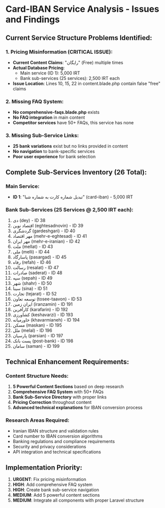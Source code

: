 # Card-IBAN Service Analysis - Issues and Findings

## Current Service Structure Problems Identified:

### 1. Pricing Misinformation (CRITICAL ISSUE):
- **Current Content Claims**: "رایگان" (Free) multiple times
- **Actual Database Pricing**: 
  - Main service (ID 1): 5,000 IRT
  - Bank sub-services (25 services): 2,500 IRT each
- **Issue Location**: Lines 10, 15, 22 in content.blade.php contain false "free" claims

### 2. Missing FAQ System:
- **No comprehensive-faqs.blade.php** exists
- **No FAQ integration** in main content
- **Competitor services** have 50+ FAQs, this service has none

### 3. Missing Sub-Service Links:
- **25 bank variations** exist but no links provided in content
- **No navigation** to bank-specific services
- **Poor user experience** for bank selection

## Complete Sub-Services Inventory (26 Total):

### Main Service:
- **ID 1**: "تبدیل شماره کارت به شماره شبا" (card-iban) - 5,000 IRT

### Bank Sub-Services (25 Services @ 2,500 IRT each):
1. دی (dey) - ID 38
2. اقتصاد نوین (eghtesadnovin) - ID 39  
3. گردشگری (gardeshgari) - ID 40
4. مهر اقتصاد (mehr-e-eghtesad) - ID 41
5. مهر ایران (mehr-e-iranian) - ID 42
6. ملت (mellat) - ID 43
7. ملی (melli) - ID 44
8. پاسارگاد (pasargad) - ID 45
9. رفاه (refah) - ID 46
10. رسالت (resalat) - ID 47
11. صادرات (saderat) - ID 48
12. سپه (sepah) - ID 49
13. شهر (shahr) - ID 50
14. سینا (sina) - ID 51
15. تجارت (tejarat) - ID 52
16. توسعه تعاون (tosee-taavon) - ID 53
17. ایران زمین (iranzamin) - ID 191
18. کارآفرین (karafarin) - ID 192
19. کشاورزی (keshavarzi) - ID 193
20. خاورمیانه (khavarmianeh) - ID 194
21. مسکن (maskan) - ID 195
22. ملل (melal) - ID 196
23. پارسیان (parsian) - ID 197
24. پست بانک (post-bank) - ID 198
25. سامان (saman) - ID 199

## Technical Enhancement Requirements:

### Content Structure Needs:
1. **5 Powerful Content Sections** based on deep research
2. **Comprehensive FAQ System** with 50+ FAQs
3. **Bank Sub-Service Directory** with proper links
4. **Pricing Correction** throughout content
5. **Advanced technical explanations** for IBAN conversion process

### Research Areas Required:
- Iranian IBAN structure and validation rules
- Card number to IBAN conversion algorithms
- Banking regulations and compliance requirements  
- Security and privacy considerations
- API integration and technical specifications

## Implementation Priority:
1. **URGENT**: Fix pricing misinformation
2. **HIGH**: Add comprehensive FAQ system  
3. **HIGH**: Create bank sub-service navigation
4. **MEDIUM**: Add 5 powerful content sections
5. **MEDIUM**: Integrate all components with proper Laravel structure